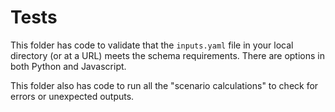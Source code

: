 # Tests

This folder has code to validate that the `inputs.yaml` file in your local directory (or at a URL) meets the schema requirements. There are options in both Python and Javascript.

This folder also has code to run all the "scenario calculations" to check for errors or unexpected outputs.